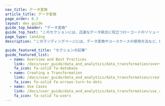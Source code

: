 ```yaml
---
nav_title: データ変換
article_title: データ変換
page_order: 0.3
layout: dev_guide
guide_top_header: "データ変換"
guide_top_text: "このセクションには、迅速なデータ統合に役立つローコードのソリューションである、Braze Data Transformation に関する記事がまとめられています。"
page_type: landing
description: "このランディングページには、データ変換やユースケースの使用方法など、Braze Data Transformation に関する記事がまとめられています。"

guide_featured_title: "セクションの記事"
guide_featured_list:
  - name: Overview and Best Practices
    link: /docs/user_guide/data_and_analytics/data_transformation/overview/
    fa_icon: fa-solid fa-database
  - name: Creating a Transformation
    link: /docs/user_guide/data_and_analytics/data_transformation/creating_a_transformation/
    fa_icon: fa-solid fa-arrows-turn-to-dots
  - name: Use Cases
    link: /docs/user_guide/data_and_analytics/data_transformation/use_cases/
    fa_icon: fa-solid fa-users
---
```

<br><br>
